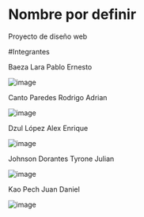 # Nombre por definir
Proyecto de diseño web

#Integrantes

Baeza Lara Pablo Ernesto

![image](https://github.com/user-attachments/assets/251ccaf1-f9a7-45de-ade5-056e295d7c34)

Canto Paredes Rodrigo Adrian

![image](https://github.com/user-attachments/assets/55148166-6005-40ca-89a5-70deed3ed6e5)


Dzul López Alex Enrique

![image](https://github.com/user-attachments/assets/764fea32-b68e-4870-9627-2bdce28a0c09)

Johnson Dorantes Tyrone Julian

![image](https://github.com/user-attachments/assets/cbf63279-ce9f-40db-b82b-7204de1cfa58)

Kao Pech Juan Daniel

![image](https://github.com/user-attachments/assets/574894ea-4b8f-41be-9bc7-1b557085071d)
